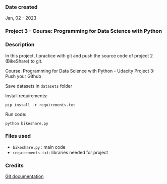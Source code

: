 ### Date created
Jan, 02 - 2023

### Project 3 - Course: Programming for Data Science with Python

### Description
In this project, I practice with git and push the source code of project 2 (BikeShare) to git.

Course: Programming for Data Science with Python - Udacity
Project 3: Push your Github

Save datasets in `datasets` folder

Install requirements:
```
pip install -r requirements.txt
```

Run code:
```
python bikeshare.py
```

### Files used
- `bikeshare.py` : main code
- `requirements.txt`: libraries needed for project

### Credits
[Git documentation](https://git-scm.com/doc)
